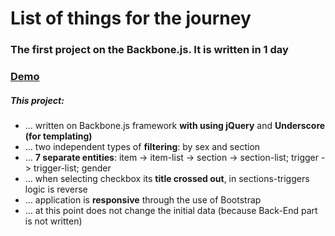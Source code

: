 <h1>List of things for the journey</h1>
<h3>The first project on the Backbone.js. It is written in 1 day</h3>
<h3><a href="http://pavelcreator.com/backbone-list">Demo</a></h3>
<h5>This project:</h5>
<ul>
  <li>... written on Backbone.js framework <strong>with using jQuery</strong> and <strong>Underscore (for templating)</strong></li>
  <li>... two independent types of <strong>filtering</strong>: by sex and section</li>
  <li>... <strong>7 separate entities</strong>: item -> item-list -> section -> section-list; trigger -> trigger-list; gender</li>
  <li>... when selecting checkbox its <strong>title crossed out</strong>, in sections-triggers logic is reverse</li>
  <li>... application is <strong>responsive</strong> through the use of Bootstrap</li>
  <li>... at this point does not change the initial data (because Back-End part is not written)</li>
</ul>
